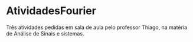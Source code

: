 # AtividadesFourier
Três atividades pedidas em sala de aula pelo professor Thiago, na matéria de Análise de Sinais e sistemas.
